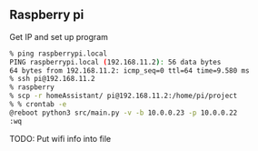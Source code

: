 ## Raspberry pi

Get IP and set up program

```sh
% ping raspberrypi.local
PING raspberrypi.local (192.168.11.2): 56 data bytes
64 bytes from 192.168.11.2: icmp_seq=0 ttl=64 time=9.580 ms
% ssh pi@192.168.11.2
% raspberry
% scp -r homeAssistant/ pi@192.168.11.2:/home/pi/project
% % crontab -e
@reboot python3 src/main.py -v -b 10.0.0.23 -p 10.0.0.22
:wq
```

TODO:
Put wifi info into file
